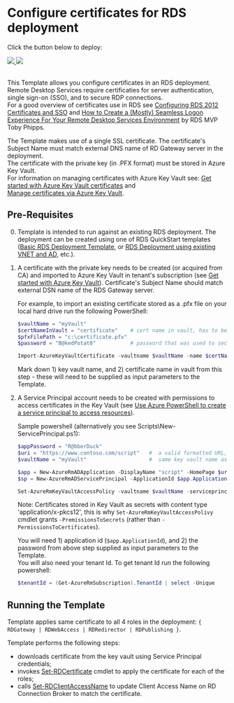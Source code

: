 # Configure certificates for RDS deployment

Click the button below to deploy:

<a href="https://portal.azure.com/#create/Microsoft.Template/uri/https%3A%2F%2Fraw.githubusercontent.com%2FAzure%2Fazure-quickstart-templates%2Fmaster%2Frds-update-certificate%2Fazuredeploy.json" target="_blank">
    <img src="http://azuredeploy.net/deploybutton.png"/>
</a>
<a href="http://armviz.io/#/?load=https%3A%2F%2Fraw.githubusercontent.com%2FAzure%2Fazure-quickstart-templates%2Fmaster%2Frds-update-certificate%2Fazuredeploy.json" target="_blank">
    <img src="http://armviz.io/visualizebutton.png"/>
</a>
<br><br>

This Template allows you configure certificates in an RDS deployment.  
Remote Desktop Services require certificaties for
 server authentication, single sign-on (SSO), and to secure RDP connections.  
 For a good overview of certificates use in RDS see 
 [Configuring RDS 2012 Certificates and SSO](https://ryanmangansitblog.com/2013/03/10/configuring-rds-2012-certificates-and-sso/) and 
 [How to Create a (Mostly) Seamless Logon Experience For Your Remote Desktop Services Environment](http://www.rdsgurus.com/windows-2012-r2-how-to-create-a-mostly-seamless-logon-experience-for-your-remote-desktop-services-environment/) by RDS MVP Toby Phipps.

The Template makes use of a single SSL certificate. The certificate's Subject Name must match external DNS name of RD Gateway server in the deployment.  
The certificate with the private key (in .PFX format) must be stored in Azure Key Vault.  
For information on managing certificates with Azure Key Vault see:  [Get started with Azure Key Vault certificates](https://blogs.technet.microsoft.com/kv/2016/09/26/get-started-with-azure-key-vault-certificates/) and  
[Manage certificates via Azure Key Vault](https://blogs.technet.microsoft.com/kv/2016/09/26/manage-certificates-via-azure-key-vault/).


## Pre-Requisites

0. Template is intended to run against an existing RDS deployment. The deployment can be created using one of RDS QuickStart templates 
   ([Basic RDS Deployment Template](https://github.com/Azure/azure-quickstart-templates/tree/master/rds-deployment), or [RDS Deployment using existing VNET and AD](https://github.com/Azure/azure-quickstart-templates/tree/master/rds-deployment-existing-ad), etc.).

1. A certificate with the private key needs to be created (or acquired from CA) and imported to Azure Key Vault in tenant's subscription
	(see [Get started with Azure Key Vault](https://azure.microsoft.com/en-us/documentation/articles/key-vault-get-started)).
    Certificate's Subject Name should match external DSN name of the RDS Gateway server.

	For example, to import an existing certificate stored as a .pfx file on your local hard drive run the following PowerShell:
	```PowerShell
	$vaultName = "myVault"
	$certNameInVault = "certificate"    # cert name in vault, has to be '^[0-9a-zA-Z-]+$' pattern (digits, letters or dashes only, no spaces)
	$pfxFilePath = "c:\certificate.pfx"
	$password = "B@kedPotat0"           # password that was used to secure the pfx file at the time of export 

	Import-AzureKeyVaultCertificate -vaultname $vaultName -name $certNameInVault -filepath $pfxFilePath -password ($password | convertto-securestring -asplaintext -force)
	```
    Mark down 1) key vault name, and 2) certificate name in vault from this step - these will need to be supplied as input parameters to the Template.

2. A Service Principal account needs to be created with permissions to access certificates in the Key Vault
(see [Use Azure PowerShell to create a service principal to access resources](https://azure.microsoft.com/en-us/documentation/articles/resource-group-authenticate-service-principal/)).

	Sample powershell (alternatively you see Scripts\New-ServicePrincipal.ps1):
	```PowerShell
	$appPassword = "R@bberDuck"
	$uri = "https://www.contoso.com/script"   #  a valid formatted URL, not validated for single-tenant deployments
	$vaultName = "myVault"                    #  same key vault name as in step #1 above

	$app = New-AzureRmADApplication -DisplayName "script" -HomePage $uri -IdentifierUris $uri -password $appPassword
	$sp = New-AzureRmADServicePrincipal -ApplicationId $app.ApplicationId

	Set-AzureRmKeyVaultAccessPolicy -vaultname $vaultName -serviceprincipalname $sp.ApplicationId -permissionstosecrets get
	```

	Note: Certificates stored in Key Vault as secrets with content type 'application/x-pkcs12', this is why 
    `Set-AzureRmKeyVaultAccessPolivy` cmdlet grants `-PremissionsToSecrets` (rather than `-PermissionsToCertificates`).
    
    You will need 1) application id (`$app.ApplicationId`), and 2) the password from above step supplied as input parameters to the Template.  
	You will also need your tenant Id. To get tenant Id run the following powershell:
	```PowerShell
	$tenantId = (Get-AzureRmSubscription).TenantId | select -Unique
	```

## Running the Template

Template applies same certificate to all 4 roles in the deployment: `{ RDGateway | RDWebAccess | RDRedirector | RDPublishing }`.

Template performs the following steps:
+ downloads certificate from the key vault using Service Principal credentials;
+ invokes [Set-RDCertificate](https://technet.microsoft.com/en-us/library/jj215464.aspx) cmdlet to apply the certificate for each of the roles;
+ calls [Set-RDClientAccessName](https://technet.microsoft.com/en-us/library/jj215484.aspx) to update Client Access Name on RD Connection Broker to match the certificate.
